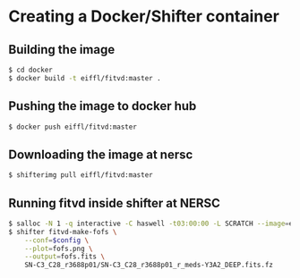 # Creating a Docker/Shifter container


## Building the image

```sh
$ cd docker
$ docker build -t eiffl/fitvd:master .
```

## Pushing the image to docker hub

```sh
$ docker push eiffl/fitvd:master
```


## Downloading the image at nersc

```sh
$ shifterimg pull eiffl/fitvd:master
```

## Running fitvd inside shifter at NERSC

```sh
$ salloc -N 1 -q interactive -C haswell -t03:00:00 -L SCRATCH --image=eiffl/fitvd:master
$ shifter fitvd-make-fofs \
    --conf=$config \
    --plot=fofs.png \
    --output=fofs.fits \
    SN-C3_C28_r3688p01/SN-C3_C28_r3688p01_r_meds-Y3A2_DEEP.fits.fz
```
